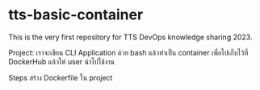 # tts-basic-container
This is the very first repository for TTS DevOps knowledge sharing 2023.

Project: เราจะเขียน CLI Application ด้วย bash แล้วทำเป็น container เพื่อไปเก็บไว้ที่ DockerHub แล้วให้ user นำไปใช้งาน

Steps
สร้าง Dockerfile ใน project